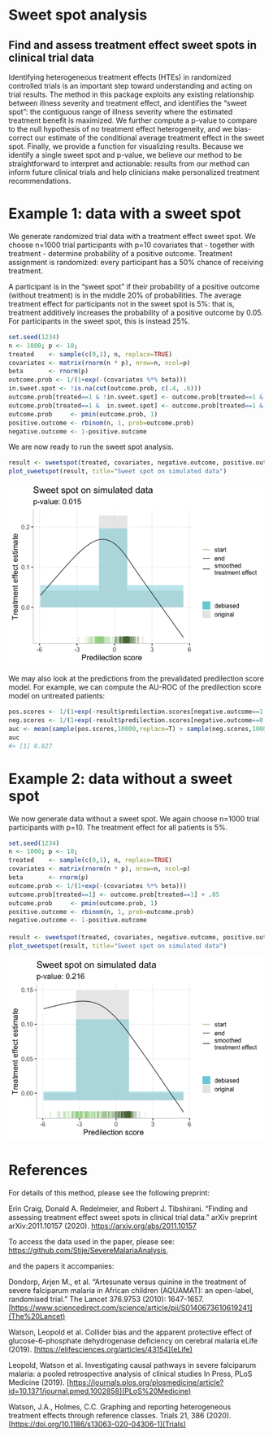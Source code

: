
<!-- README.md is generated from README.Rmd. Please edit that file -->

# Sweet spot analysis

## Find and assess treatment effect sweet spots in clinical trial data

Identifying heterogeneous treatment effects (HTEs) in randomized
controlled trials is an important step toward understanding and acting
on trial results. The method in this package exploits any existing
relationship between illness severity and treatment effect, and
identifies the “sweet spot”: the contiguous range of illness severity
where the estimated treatment benefit is maximized. We further compute a
p-value to compare to the null hypothesis of no treatment effect
heterogeneity, and we bias-correct our estimate of the conditional
average treatment effect in the sweet spot. Finally, we provide a
function for visualizing results. Because we identify a single sweet
spot and p-value, we believe our method to be straightforward to
interpret and actionable: results from our method can inform future
clinical trials and help clinicians make personalized treatment
recommendations.

# Example 1: data with a sweet spot

We generate randomized trial data with a treatment effect sweet spot. We
choose n=1000 trial participants with p=10 covariates that - together
with treatment - determine probability of a positive outcome. Treatment
assignment is randomized: every participant has a 50% chance of
receiving treatment.

A participant is in the “sweet spot” if their probability of a positive
outcome (without treatment) is in the middle 20% of probabilities. The
average treatment effect for participants not in the sweet spot is 5%:
that is, treatment additively increases the probability of a positive
outcome by 0.05. For participants in the sweet spot, this is instead
25%.

``` r
set.seed(1234)
n <- 1000; p <- 10;
treated    <- sample(c(0,1), n, replace=TRUE)
covariates <- matrix(rnorm(n * p), nrow=n, ncol=p)
beta       <- rnorm(p)
outcome.prob <- 1/(1+exp(-(covariates %*% beta)))
in.sweet.spot <- !is.na(cut(outcome.prob, c(.4, .6)))
outcome.prob[treated==1 & !in.sweet.spot] <- outcome.prob[treated==1 & !in.sweet.spot] + .05
outcome.prob[treated==1 &  in.sweet.spot] <- outcome.prob[treated==1 & in.sweet.spot]  + .25
outcome.prob     <- pmin(outcome.prob, 1)
positive.outcome <- rbinom(n, 1, prob=outcome.prob)
negative.outcome <- 1-positive.outcome
```

We are now ready to run the sweet spot analysis.

``` r
result <- sweetspot(treated, covariates, negative.outcome, positive.outcome, "binomial")
plot_sweetspot(result, title="Sweet spot on simulated data")
```

![](man/figures/README-example_with_sweetspot-1.png)<!-- -->

We may also look at the predictions from the prevalidated predilection
score model. For example, we can compute the AU-ROC of the predilection
score model on untreated patients:

``` r
pos.scores <- 1/(1+exp(-result$predilection.scores[negative.outcome==1 & treated==0]))
neg.scores <- 1/(1+exp(-result$predilection.scores[negative.outcome==0 & treated==0]))
auc <- mean(sample(pos.scores,10000,replace=T) > sample(neg.scores,10000,replace=T))
auc
#> [1] 0.827
```

# Example 2: data without a sweet spot

We now generate data without a sweet spot. We again choose n=1000 trial
participants with p=10. The treatment effect for all patients is 5%.

``` r
set.seed(1234)
n <- 1000; p <- 10;
treated    <- sample(c(0,1), n, replace=TRUE)
covariates <- matrix(rnorm(n * p), nrow=n, ncol=p)
beta       <- rnorm(p)
outcome.prob <- 1/(1+exp(-(covariates %*% beta)))
outcome.prob[treated==1] <- outcome.prob[treated==1] + .05
outcome.prob     <- pmin(outcome.prob, 1)
positive.outcome <- rbinom(n, 1, prob=outcome.prob)
negative.outcome <- 1-positive.outcome

result <- sweetspot(treated, covariates, negative.outcome, positive.outcome, "binomial")
plot_sweetspot(result, title="Sweet spot on simulated data")
```

![](man/figures/README-example_without_sweetspot-1.png)<!-- -->

# References

For details of this method, please see the following preprint:

Erin Craig, Donald A. Redelmeier, and Robert J. Tibshirani. “Finding and
assessing treatment effect sweet spots in clinical trial data.” arXiv
preprint arXiv:2011.10157 (2020). <https://arxiv.org/abs/2011.10157>

To access the data used in the paper, please see:
<https://github.com/Stije/SevereMalariaAnalysis>,

and the papers it accompanies:

Dondorp, Arjen M., et al. “Artesunate versus quinine in the treatment of
severe falciparum malaria in African children (AQUAMAT): an open-label,
randomised trial.” The Lancet 376.9753 (2010): 1647-1657.
[https://www.sciencedirect.com/science/article/pii/S0140673610619241](The%20Lancet)

Watson, Leopold et al. Collider bias and the apparent protective effect
of glucose-6-phosphate dehydrogenase deficiency on cerebral malaria
eLife (2019). [https://elifesciences.org/articles/43154](eLife)

Leopold, Watson et al. Investigating causal pathways in severe
falciparum malaria: a pooled retrospective analysis of clinical studies
In Press, PLoS Medicine (2019).
[https://journals.plos.org/plosmedicine/article?id=10.1371/journal.pmed.1002858](PLoS%20Medicine)

Watson, J.A., Holmes, C.C. Graphing and reporting heterogeneous
treatment effects through reference classes. Trials 21, 386 (2020).
[https://doi.org/10.1186/s13063-020-04306-1](Trials)


